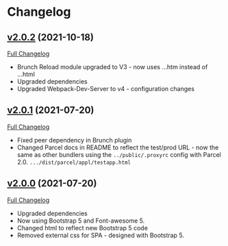 # Changelog

## [v2.0.2](https://github.com/DaveO-Home/dodex/tree/v2.0.2) (2021-10-18)

[Full Changelog](https://github.com/DaveO-Home/embedded-acceptance-tests-react/compare/v2.0.1...v2.0.2)

* Brunch Reload module upgraded to V3 - now uses ...htm instead of ...html
* Upgraded dependencies
* Upgraded Webpack-Dev-Server to v4 - configuration changes

## [v2.0.1](https://github.com/DaveO-Home/dodex/tree/v2.0.1) (2021-07-20)

[Full Changelog](https://github.com/DaveO-Home/embedded-acceptance-tests-react/compare/v2.0.0...v2.0.1)

* Fixed peer dependency in Brunch plugin
* Changed Parcel docs in README to reflect the test/prod URL - now the same as other bundlers using the `../public/.proxyrc` config with Parcel 2.0. `.../dist/parcel/appl/testapp.html`

## [v2.0.0](https://github.com/DaveO-Home/dodex/tree/v2.0.0) (2021-07-20)

[Full Changelog](https://github.com/DaveO-Home/embedded-acceptance-tests-react/compare/v1.1.0...v2.0.0)

* Upgraded dependencies
* Now using Bootstrap 5 and Font-awesome 5.
* Changed html to reflect new Bootstrap 5 code
* Removed external css for SPA - designed with Bootstrap 5.
